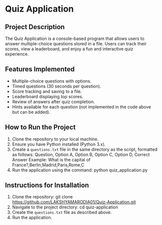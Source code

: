 # Quiz Application

## Project Description
The Quiz Application is a console-based program that allows users to answer multiple-choice questions stored in a file. Users can track their scores, view a leaderboard, and enjoy a fun and interactive quiz experience.

## Features Implemented
- Multiple-choice questions with options.
- Timed questions (30 seconds per question).
- Score tracking and saving to a file.
- Leaderboard displaying top scores.
- Review of answers after quiz completion.
- Hints available for each question (not implemented in the code above but can be added).

## How to Run the Project
1. Clone the repository to your local machine.
2. Ensure you have Python installed (Python 3.x).
3. Create a `questions.txt` file in the same directory as the script, formatted as follows:
   Question, Option A, Option B, Option C, Option D, Correct Answer
Example:
What is the capital of France?,Berlin,Madrid,Paris,Rome,C
4. Run the application using the command:
   python quiz_application.py

## Instructions for Installation
1. Clone the repository:
   git clone https://github.com/LAKSHYAMARODIA01/Quiz-Application.git
2. Navigate to the project directory:
   cd quiz-application
3. Create the `questions.txt` file as described above.
4. Run the application.

